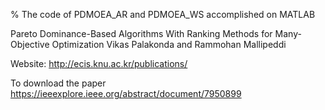 % The code of PDMOEA_AR and PDMOEA_WS accomplished on MATLAB 

Pareto Dominance-Based Algorithms With Ranking Methods for Many-Objective Optimization 
Vikas Palakonda and Rammohan Mallipeddi

Website: http://ecis.knu.ac.kr/publications/


To download the paper https://ieeexplore.ieee.org/abstract/document/7950899
